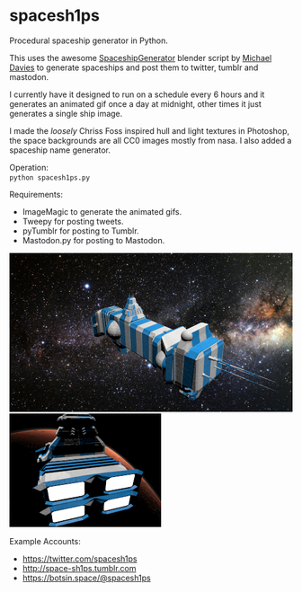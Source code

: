 # spacesh1ps
Procedural spaceship generator in Python.

This uses the awesome <a href="https://github.com/a1studmuffin/SpaceshipGenerator">SpaceshipGenerator</a> blender script by <a href="https://github.com/a1studmuffin">Michael Davies</a> to generate spaceships and post them to twitter, tumblr and mastodon. 

I currently have it designed to run on a schedule every 6 hours and it generates an animated gif once a day at midnight, other times it just generates a single ship image.

I made the *loosely* Chriss Foss inspired hull and light textures in Photoshop, the space backgrounds are all CC0 images mostly from nasa.  I also added a spaceship name generator.

Operation:</br>
`python spacesh1ps.py`

Requirements:
- ImageMagic to generate the animated gifs.
- Tweepy for posting tweets.
- pyTumblr for posting to Tumblr.
- Mastodon.py for posting to Mastodon.

![Spacesh1p](renders/spacesh1p.png)
![Animated Spacesh1p](renders/animated/animation.gif)
 
Example Accounts:
- https://twitter.com/spacesh1ps
- http://space-sh1ps.tumblr.com
- https://botsin.space/@spacesh1ps
